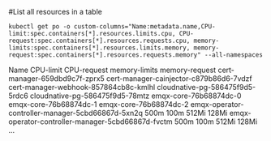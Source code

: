 

#List all resources in a table
```
kubectl get po -o custom-columns="Name:metadata.name,CPU-limit:spec.containers[*].resources.limits.cpu, CPU-request:spec.containers[*].resources.requests.cpu, memory-limits:spec.containers[*].resources.limits.memory, memory-request:spec.containers[*].resources.requests.memory" --all-namespaces
```
Name                                                 CPU-limit    CPU-request                    memory-limits                       memory-request
cert-manager-659dbd9c7f-zprx5                        <none>      <none>                         <none>                              <none>
cert-manager-cainjector-c879b86d6-7vdzf              <none>      <none>                         <none>                              <none>
cert-manager-webhook-857864cb8c-kmlhl                <none>      <none>                         <none>                              <none>
cloudnative-pg-586475f9d5-5rdc6                      <none>      <none>                         <none>                              <none>
cloudnative-pg-586475f9d5-78mtz                      <none>      <none>                         <none>                              <none>
emqx-core-76b68874dc-0                               <none>      <none>                         <none>                              <none>
emqx-core-76b68874dc-1                               <none>      <none>                         <none>                              <none>
emqx-core-76b68874dc-2                               <none>      <none>                         <none>                              <none>
emqx-operator-controller-manager-5cbd66867d-5xn2q    500m        100m                           512Mi                               128Mi
emqx-operator-controller-manager-5cbd66867d-fvctm    500m        100m                           512Mi                               128Mi
...
```